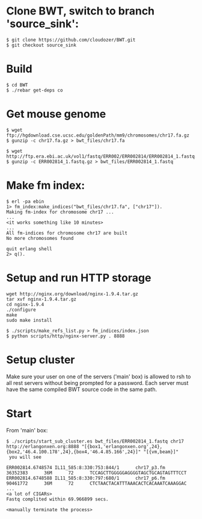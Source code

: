 # Clone BWT, switch to branch 'source_sink':

    $ git clone https://github.com/cloudozer/BWT.git
    $ git checkout source_sink
    
# Build

    $ cd BWT
    $ ./rebar get-deps co
    
# Get mouse genome
    $ wget ftp://hgdownload.cse.ucsc.edu/goldenPath/mm9/chromosomes/chr17.fa.gz
    $ gunzip -c chr17.fa.gz > bwt_files/chr17.fa
    
    $ wget http://ftp.era.ebi.ac.uk/vol1/fastq/ERR002/ERR002814/ERR002814_1.fastq.gz
    $ gunzip -c ERR002814_1.fastq.gz > bwt_files/ERR002814_1.fastq
    
# Make fm index:
    
    $ erl -pa ebin
    1> fm_index:make_indices("bwt_files/chr17.fa", ["chr17"]).
    Making fm-index for chromosome chr17 ...
    ...
    <it works something like 10 minutes>
    ...
    All fm-indices for chromosome chr17 are built
    No more chromosomes found
    
    quit erlang shell
    2> q().

# Setup and run HTTP storage

    wget http://nginx.org/download/nginx-1.9.4.tar.gz
    tar xvf nginx-1.9.4.tar.gz
    cd nginx-1.9.4
    ./configure
    make
    sudo make install

    $ ./scripts/make_refs_list.py > fm_indices/index.json
    $ python scripts/http/nginx-server.py . 8888
    
# Setup cluster
Make sure your user on one of the servers ('main' box) is allowed to rsh to all rest servers without being prompted for a password.
Each server must have the same compiled BWT source code in the same path.

# Start
From 'main' box:

    $ ./scripts/start_sub_cluster.es bwt_files/ERR002814_1.fastq chr17 http://erlangonxen.org:8888 "[{box1,'erlangonxen.org',24},{box2,'46.4.100.178',24},{box4,'46.4.85.166',24}]" "[{vm,beam}]"
     you will see
    
    ERR002814.6748574 IL11_585:8:330:753:844/1      chr17_p3.fm      36352383      36M      72      TCCAGCTTGGGGGAGGGGTAGCTGCAGTAGTTTCCT
    ERR002814.6748588 IL11_585:8:330:797:680/1      chr17_p6.fm      90461772      36M      72      CTCTAACTACATTTAAACACTCACAAATCAAAGGAC
    ...
    <a lot of CIGARs>
    Fastq complited within 69.966899 secs.
    
    <manually terminate the process>
